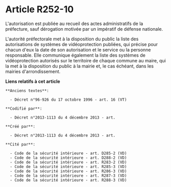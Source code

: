 # Article R252-10

L'autorisation est publiée au recueil des actes administratifs de la préfecture, sauf dérogation motivée par un impératif de
défense nationale.

L'autorité préfectorale met à la disposition du public la liste des autorisations de systèmes de vidéoprotection publiées,
qui précise pour chacun d'eux la date de son autorisation et le service ou la personne responsable. Elle communique également
la liste des systèmes de vidéoprotection autorisés sur le territoire de chaque commune au maire, qui la met à la disposition
du public à la mairie et, le cas échéant, dans les mairies d'arrondissement.

**Liens relatifs à cet article**

	**Anciens textes**:

	  - Décret n°96-926 du 17 octobre 1996 - art. 16 (VT)

	**Codifié par**:

	  - Décret n°2013-1113 du 4 décembre 2013 - art.

	**Créé par**:

	  - Décret n°2013-1113 du 4 décembre 2013 - art.

	**Cité par**:

	  - Code de la sécurité intérieure - art. D285-2 (VD)
	  - Code de la sécurité intérieure - art. D288-2 (VD)
	  - Code de la sécurité intérieure - art. R283-2 (VD)
	  - Code de la sécurité intérieure - art. R285-3 (VD)
	  - Code de la sécurité intérieure - art. R286-3 (VD)
	  - Code de la sécurité intérieure - art. R287-3 (VD)
	  - Code de la sécurité intérieure - art. R288-3 (VD)

